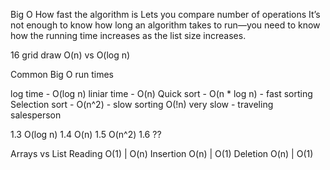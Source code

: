 
Big O
How fast the algorithm is
Lets you compare number of operations
It’s not enough to know how long an algorithm takes to run—you need to know how the running time increases as the list
size increases.

16 grid draw
O(n) vs O(log n)

Common Big O run times

log time - O(log n)
liniar time - O(n)
Quick sort - O(n * log n) - fast sorting
Selection sort - O(n^2) - slow sorting
O(!n) very slow - traveling salesperson

1.3 O(log n)
1.4 O(n)
1.5 O(n^2)
1.6 ??


Arrays vs List
Reading O(1) | O(n)
Insertion O(n) | O(1)
Deletion O(n) | O(1)